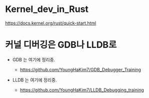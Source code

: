 # Kernel_dev_in_Rust
https://docs.kernel.org/rust/quick-start.html

# 커널 디버깅은 GDB나 LLDB로
- GDB 는 여기에 정리중.
  - https://github.com/YoungHaKim7/GDB_Debugger_Training

- LLDB 는 여기에 정리중.
  - https://github.com/YoungHaKim7/LLDB_Debugging_training
